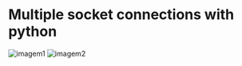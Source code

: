 # Multiple socket connections with python

![imagem1](https://raw.githubusercontent.com/FelipeDasr/multiple-socket-connections-python/main/Models/ServerModel.png)
![imagem2](https://raw.githubusercontent.com/FelipeDasr/multiple-socket-connections-python/main/Models/HandlerModel.png)
